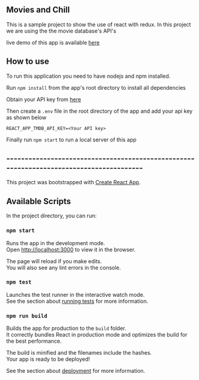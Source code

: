 ## Movies and Chill

This is a sample project to show the use of react with redux.
In this project we are using the the movie database's API's

live demo of this app is available [here](http://movies.vinodvellampalli.com)

## How to use

To run this application you need to have nodejs and npm installed.

Run `npm install` from the app's root directory to install all dependencies

Obtain your API key from [here](https://www.themoviedb.org/settings/api) 

Then create a `.env` file in the root directory of the app and add your api key as shown below

`REACT_APP_TMDB_API_KEY=<Your API key>`


Finally run `npm start` to run a local server of this app 

## ----------------------------------------------------------------------------------------

This project was bootstrapped with [Create React App](https://github.com/facebook/create-react-app).
## Available Scripts

In the project directory, you can run:

### `npm start`

Runs the app in the development mode.<br>
Open [http://localhost:3000](http://localhost:3000) to view it in the browser.

The page will reload if you make edits.<br>
You will also see any lint errors in the console.

### `npm test`

Launches the test runner in the interactive watch mode.<br>
See the section about [running tests](https://facebook.github.io/create-react-app/docs/running-tests) for more information.

### `npm run build`

Builds the app for production to the `build` folder.<br>
It correctly bundles React in production mode and optimizes the build for the best performance.

The build is minified and the filenames include the hashes.<br>
Your app is ready to be deployed!

See the section about [deployment](https://facebook.github.io/create-react-app/docs/deployment) for more information.
